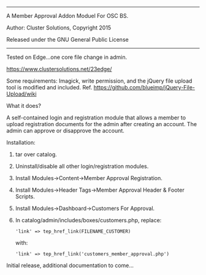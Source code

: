 --------------------------------------------

A Member Approval Addon Moduel For OSC BS.

Author: Cluster Solutions, Copyright 2015

Released under the GNU General Public License

---------------------------------------------

Tested on Edge...one core file change in admin.

https://www.clustersolutions.net/23edge/

Some requirements: Imagick, write permission, and the jQuery file upload tool is modified and included. Ref. https://github.com/blueimp/jQuery-File-Upload/wiki

What it does?

A self-contained login and registration module that allows a member to upload registration documents for the admin after creating an account. The admin can approve or disapprove the account.

Installation:

1) tar over catalog.
2) Uninstall/disable all other login/registration modules.
3) Install Modules->Content->Member Approval Registration.
4) Install Modules->Header Tags->Member Approval Header & Footer Scripts.
5) Install Modules->Dashboard->Customers For Approval.
6) In catalog/admin/includes/boxes/customers.php, replace: 
   
       'link' => tep_href_link(FILENAME_CUSTOMER)
   
   with:
    
       'link' => tep_href_link('customers_member_approval.php') 

Initial release, additional documentation to come...
